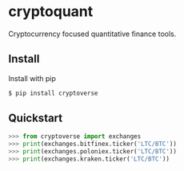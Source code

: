 # cryptoquant
Cryptocurrency focused quantitative finance tools.


## Install

Install with pip
```bash
$ pip install cryptoverse
```

## Quickstart
```python
>>> from cryptoverse import exchanges
>>> print(exchanges.bitfinex.ticker('LTC/BTC'))
>>> print(exchanges.poloniex.ticker('LTC/BTC'))
>>> print(exchanges.kraken.ticker('LTC/BTC'))
```
